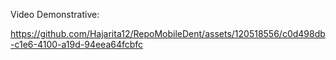 Video Demonstrative:





https://github.com/Hajarita12/RepoMobileDent/assets/120518556/c0d498db-c1e6-4100-a19d-94eea64fcbfc

